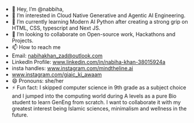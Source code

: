 - 👋 Hey, I’m @nabbiha,
- 👀 I’m interested in Cloud Native Generative and Agentic AI Engineering.
- 🌱 I’m currently learning Modern AI Python after creating a strong grip on HTML, CSS, typescript and Next JS.
- 💞️ I’m looking to collaborate on Open-source work, Hackathons and Projects.
- 📫 How to reach me 
- Email: nabihakhan_zad@outlook.com
- LinkedIn Profile: www.linkedin.com/in/nabiha-khan-38015924a
- insta handles: www.instagram.com/mindtheline.ai
- www.instagram.com/giaic_ki_awaam
- 😄 Pronouns: she/her
- ⚡ Fun fact: I skipped computer science in 9th grade as a subject choice and I jumped into the computing world during A levels as a pure Bio student to learn GenEng from scratch. I want to collaborate it with my greatest interest being Islamic sciences, minimalism and wellness in the future.
